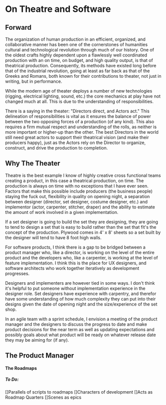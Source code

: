 # On Theatre and Software


## Forward
The organization of human production in an efficient, organized, and collaborative manner has been one of the cornerstones of humanities cultural and technological revolution through much of our history. One of the oldest crafts highly dependent upon a flawlessly well coordinated production with an on time, on budget, and high quality output, is that of theatrical production. Consequently, its methods have existed long before that of the industrial revolution, going at least as far back as that of the Greeks and Romans, both known for their contributions to theater, not just in writing, but in performance.

While the modern age of theater deploys a number of new technologies (rigging, electrical lighting, sound, etc.) the core mechanics at play have not changed much at all. This is due to the understanding of responsibilities. 

There is a saying in the theater: "Directors direct, and Actors act." This delineation of responsibilities is vital as it ensures the balance of power between the two opposing forces of a production (of any kind). This also requires a firm mutual respect and understanding of the rolls, as neither is more important or higher-up than the other. The best Directors in the world still need great actors to support their theatrical vision (and make their producers happy), just as the Actors rely on the Director to organize, construct, and drive the production to completion.



## Why The Theater
Theatre is the best example I know of highly creative cross functional teams creating a product, in this case a theatrical production, on time. The production is always on time with no exceptions that I have ever seen. Factors that make this possible include producers (the business people) staying the fuck out, flexibility in quality on opening night, a separation between designer (director, set designer, costume designer, etc.) and implementor (actor, carpenter, stitcher, draper) and the ability to estimate the amount of work involved in a given implementation. 

If a set designer is going to build the set they are designing, they are going to tend to design a set that is easy to build rather than the set that fit's the concept of the production. Plywood comes in 4' x 8' sheets so a set built by the designer will tend to have 8 foot high walls.

For software products, I think there is a gap to be bridged between a product manager who, like a director, is working on the level of the entire product and the developers who, like a carpenter, is working at the level of feature implementation. I think this is the place for UX designers, and software architects who work together iteratively as development progresses.

Designers and implementers are however tied in some ways. I don't think it's helpful to put someone without implementation experience in the designer role. Set designers have experience with carpentry, and therefor have some understanding of how much complexity they can put into their designs given the date of opening night and the size/experience of the set shop.

In an agile team with a sprint schedule, I envision a meeting of the product manager and the designers to discuss the progress to date and make product decisions for the near term as well as updating expectations and possibly goals about what product will be ready on whatever release date they may be aiming for (if any). 


## The Product Manager
#### The Roadmaps
##### To Do:
[]Parallels of scripts to roadmaps
[]Characters of development
[]Acts as Roadmap Quarters
[]Scenes as epics
